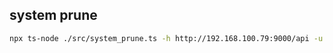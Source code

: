 
## system prune

```bash
npx ts-node ./src/system_prune.ts -h http://192.168.100.79:9000/api -u admin -p xxxx -e 
```
